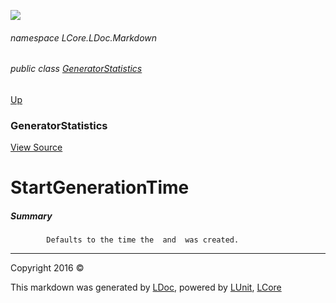 ![](Content/LDoc-banner-small.png "")

###### namespace LCore.LDoc.Markdown

###### public class [GeneratorStatistics](docs/GeneratorStatistics.md)
[Up](docs/GeneratorStatistics.md)

### GeneratorStatistics
[View Source](Markdown/Statistics/GeneratorStatistics.cs)

# StartGenerationTime

##### Summary

            Defaults to the time the  and  was created.
            



---

Copyright 2016 &copy; [](../README.md) [](../TableOfContents.md)

This markdown was generated by [LDoc](https://github.com/CodeSingularity/LDoc), powered by [LUnit](https://github.com/CodeSingularity/LUnit), [LCore](https://github.com/CodeSingularity/LCore)
